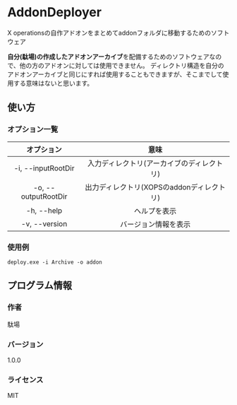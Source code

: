 # AddonDeployer

X operationsの自作アドオンをまとめてaddonフォルダに移動するためのソフトウェア

**自分(駄場)の作成したアドオンアーカイブ**を配備するためのソフトウェアなので、他の方のアドオンに対しては使用できません。
ディレクトリ構造を自分のアドオンアーカイブと同じにすれば使用することもできますが、そこまでして使用する意味はないと思います。

## 使い方

### オプション一覧

|     オプション      |                    意味                    |
| :-----------------: | :----------------------------------------: |
| -i, --inputRootDir  | 入力ディレクトリ(アーカイブのディレクトリ) |
| -o, --outputRootDir | 出力ディレクトリ(XOPSのaddonディレクトリ)  |
|     -h, --help      |                ヘルプを表示                |
|    -v, --version    |            バージョン情報を表示            |

### 使用例

```
deploy.exe -i Archive -o addon
```

## プログラム情報

### 作者

駄場

### バージョン

1.0.0

### ライセンス

MIT

